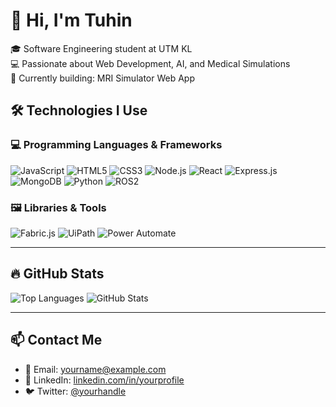 # 👋 Hi, I'm Tuhin

🎓 Software Engineering student at UTM KL  
💻 Passionate about Web Development, AI, and Medical Simulations  
🚀 Currently building: MRI Simulator Web App  

## 🛠️ Technologies I Use

### 💻 Programming Languages & Frameworks
![JavaScript](https://img.shields.io/badge/-JavaScript-black?style=flat-square&logo=javascript)
![HTML5](https://img.shields.io/badge/-HTML5-E34F26?style=flat-square&logo=html5&logoColor=white)
![CSS3](https://img.shields.io/badge/-CSS3-1572B6?style=flat-square&logo=css3)
![Node.js](https://img.shields.io/badge/-Node.js-339933?style=flat-square&logo=node.js)
![React](https://img.shields.io/badge/-React-61DAFB?style=flat-square&logo=react)
![Express.js](https://img.shields.io/badge/-Express.js-000000?style=flat-square&logo=express)
![MongoDB](https://img.shields.io/badge/-MongoDB-4EA94B?style=flat-square&logo=mongodb)
![Python](https://img.shields.io/badge/-Python-3776AB?style=flat-square&logo=python)
![ROS2](https://img.shields.io/badge/-ROS2-22314E?style=flat-square&logo=ros)

### 🖼️ Libraries & Tools
![Fabric.js](https://img.shields.io/badge/-Fabric.js-333333?style=flat-square&logo=canvas&logoColor=white)
![UiPath](https://img.shields.io/badge/-UiPath-FF6C37?style=flat-square&logo=uipath&logoColor=white)
![Power Automate](https://img.shields.io/badge/-Power%20Automate-0066CC?style=flat-square&logo=microsoft-power-automate&logoColor=white)

---

## 🔥 GitHub Stats

![Top Languages](https://github-readme-stats.vercel.app/api/top-langs/?username=smtuhin01&layout=compact&theme=radical)
![GitHub Stats](https://github-readme-stats.vercel.app/api?username=smtuhin01&show_icons=true&theme=radical)

---

## 📫 Contact Me

- 📧 Email: yourname@example.com  
- 💼 LinkedIn: [linkedin.com/in/yourprofile](https://linkedin.com/in/yourprofile)  
- 🐦 Twitter: [@yourhandle](https://twitter.com/yourhandle)
